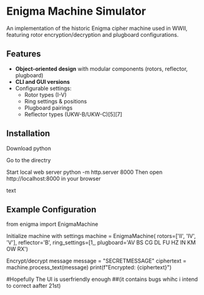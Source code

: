 # Enigma Machine Simulator

An implementation of the historic Enigma cipher machine used in WWII, featuring rotor encryption/decryption and plugboard configurations.

## Features
- **Object-oriented design** with modular components (rotors, reflector, plugboard)
- **CLI and GUI versions**
- Configurable settings:
  - Rotor types (I-V)
  - Ring settings & positions
  - Plugboard pairings
  - Reflector types (UKW-B/UKW-C)[5][7]

## Installation

Download python

Go to the directry

Start local web server
python -m http.server 8000
Then open http://localhost:8000 in your browser

text

## Example Configuration
from enigma import EnigmaMachine

Initialize machine with settings
machine = EnigmaMachine(
rotors=['II', 'IV', 'V'],
reflector='B',
ring_settings=[1,,
plugboard='AV BS CG DL FU HZ IN KM OW RX')

Encrypt/decrypt message
message = "SECRETMESSAGE"
ciphertext = machine.process_text(message)
print(f"Encrypted: {ciphertext}")

#Hopefully The UI is userfriendly enough
##(it contains bugs whihc i intend to correct aafter 21st)
